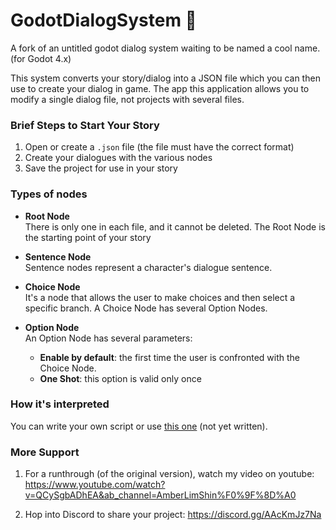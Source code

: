 # GodotDialogSystem 🦖
A fork of an untitled godot dialog system waiting to be named a cool name. (for Godot 4.x)

This system converts your story/dialog into a JSON file which you can then use to create your dialog in game.
The app this application allows you to modify a single dialog file, not projects with several files.


### Brief Steps to Start Your Story
1. Open or create a `.json` file (the file must have the correct format)
2. Create your dialogues with the various nodes
3. Save the project for use in your story


### Types of nodes
 - **Root Node**<br>
    There is only one in each file, and it cannot be deleted. The Root Node is the starting point of your story

- **Sentence Node**<br>
    Sentence nodes represent a character's dialogue sentence.

- **Choice Node**<br>
    It's a node that allows the user to make choices and then select a specific branch. A Choice Node has several Option Nodes.

- **Option Node**<br>
    An Option Node has several parameters:<br>
    - **Enable by default**: the first time the user is confronted with the Choice Node.
    - **One Shot**: this option is valid only once


### How it's interpreted
You can write your own script or use [this one]() (not yet written).




### More Support
1. For a runthrough (of the original version), watch my video on youtube: https://www.youtube.com/watch?v=QCySgbADhEA&ab_channel=AmberLimShin%F0%9F%8D%A0

2. Hop into Discord to share your project: https://discord.gg/AAcKmJz7Na 
